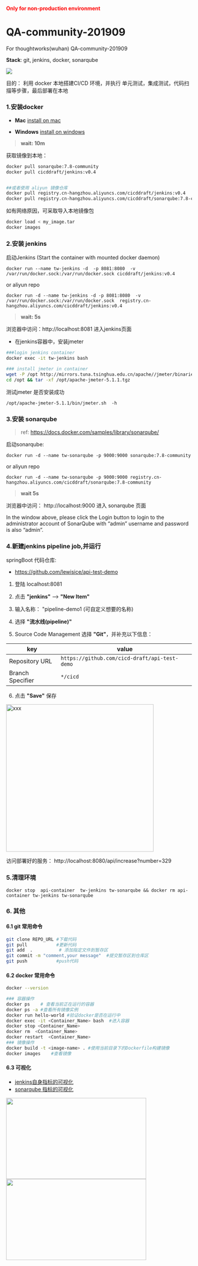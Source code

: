 <h4 style="color: red;">Only for non-production environment</h4>

# QA-community-201909
For thoughtworks(wuhan) QA-community-201909

**Stack**: git, jenkins, docker, sonarqube

![](images/arch_01.png)


目的： 利用 docker 本地搭建CI/CD 环境，并执行 单元测试，集成测试，代码扫描等步骤，最后部署在本地

###  1.安装docker

- **Mac**
[install on mac](https://docs.docker.com/v17.12/docker-for-mac/install/#download-docker-for-mac)

- **Windows**
[install on windows](https://docs.docker.com/docker-for-windows/install/)

> **wait: 10m**

获取镜像到本地：
```bash
docker pull sonarqube:7.8-community
docker pull cicddraft/jenkins:v0.4


##或者使用 aliyun 镜像仓库
docker pull registry.cn-hangzhou.aliyuncs.com/cicddraft/jenkins:v0.4
docker pull registry.cn-hangzhou.aliyuncs.com/cicddraft/sonarqube:7.8-community
```

如有网络原因，可采取导入本地镜像包
```bash
docker load < my_image.tar
docker images 
```

### 2.安装 jenkins

启动Jenkins (Start the container with mounted docker daemon)

`docker run --name tw-jenkins -d  -p 8081:8080  -v /var/run/docker.sock:/var/run/docker.sock cicddraft/jenkins:v0.4`


or aliyun repo 

`docker run -d --name tw-jenkins -d -p 8081:8080  -v /var/run/docker.sock:/var/run/docker.sock  registry.cn-hangzhou.aliyuncs.com/cicddraft/jenkins:v0.4`


> **wait: 5s**

浏览器中访问：http://localhost:8081 进入jenkins页面


- 在jenkins容器中，安装jmeter 

```bash
###login jenkins container 
docker exec -it tw-jenkins bash

### install jmeter in container
wget -P /opt http://mirrors.tuna.tsinghua.edu.cn/apache//jmeter/binaries/apache-jmeter-5.1.1.tgz
cd /opt && tar -xf /opt/apache-jmeter-5.1.1.tgz

```

测试jmeter 是否安装成功

`/opt/apache-jmeter-5.1.1/bin/jmeter.sh  -h`

### 3.安装 sonarqube

>ref: https://docs.docker.com/samples/library/sonarqube/

启动sonarqube:

`docker run -d --name tw-sonarqube -p 9000:9000 sonarqube:7.8-community`

or aliyun repo 

`docker run -d --name tw-sonarqube -p 9000:9000 registry.cn-hangzhou.aliyuncs.com/cicddraft/sonarqube:7.8-community`


> **wait 5s**

浏览器中访问： http://localhost:9000  进入 sonarqube 页面

In the window above, please click the Login button to login to the administrator account of SonarQube with “admin” username and password is also “admin”.

### 4.新建jenkins pipeline job,并运行

springBoot 代码仓库:
- https://github.com/lewisice/api-test-demo 

1. 登陆 localhost:8081

2. 点击 **"jenkins"** --> **"New Item"** 

3. 输入名称： "pipeline-demo1   (可自定义想要的名称)

4. 选择 **"流水线(pipeline)"**

5. Source Code Management 选择 **"Git"**，并补充以下信息：

|    key | value   | 
|--------|-----------    | 
|Repository URL | `https://github.com/cicd-draft/api-test-demo` | 
|Branch Specifier | `*/cicd` | 

6. 点击 **"Save"** 保存

<img alt="xxx" src="images/jenkins_setup_04.png" valigin="middle" height="400"/>


访问部署好的服务：
http://localhost:8080/api/increase?number=329


### 5.清理环境

`docker stop  api-container  tw-jenkins tw-sonarqube && docker rm api-container tw-jenkins tw-sonarqube`


### 6. 其他
#### 6.1 git 常用命令

```bash
git clone REPO_URL #下载代码
git pull           #更新代码
git add  .          # 添加指定文件到暂存区
git commit -m "comment,your message"  #提交暂存区到仓库区
git push           #push代码
```

#### 6.2 docker 常用命令

```bash
docker --version 

### 容器操作
docker ps    # 查看当前正在运行的容器
docker ps -a #查看所有镜像实例
docker run hello-world #验证docker是否在运行中
docker exec -it <Container_Name> bash  #进入容器
docker stop <Container_Name>
docker rm  <Container_Name>
docker restart  <Container_Name>
### 镜像操作
docker build -t <image-name> . #使用当前目录下的Dockerfile构建镜像
docker images    #查看镜像
```

####  6.3 可视化
- [jenkins自身指标的可视化](https://github.com/cicd-draft/Jenkins-prometheus)
- [sonarqube 指标的可视化](https://github.com/qinrui777/sonarqube-metric-to-grafana)

<img src="images/sonar_to_grafana.png" width="380" height="220" >      <img src="images/jenkins_to_grafana.png" width="380" height="220" >
